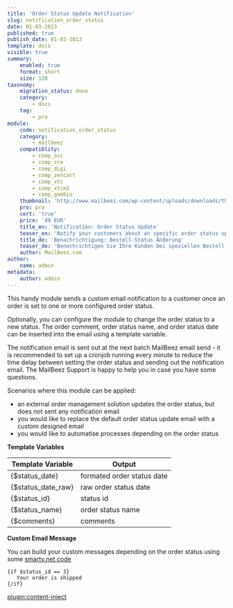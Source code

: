 ```yaml
---
title: 'Order Status Update Notification'
slug: notification_order_status
date: 01-03-2013
published: true
publish_date: 01-03-2013
template: docs
visible: true
summary:
    enabled: true
    format: short
    size: 128
taxonomy:
    migration_status: done
    category:
        - docs
    tag:
        - pro
module:
    code: notification_order_status
    category:
        - mailbeez
    compatiblity:
        - comp_osc
        - comp_cre
        - comp_digi
        - comp_zencart
        - comp_xtc
        - comp_xtcm2        
        - comp_gambio
    thumbnail: 'http://www.mailbeez.com/wp-content/uploads/downloads/thumbnails/2013/03/icon_32.png'
    pro: pro
    cert: 'true'
    price: '49 EUR'
    title_en: 'Notification: Order Status Update'
    teaser_en: 'Notify your customers about an specific order status update, e.g. to send a delivery tracking link'
    title_de: 'Benachrichtigung: Bestell-Status Änderung'
    teaser_de: 'Benachrichtigen Sie Ihre Kunden bei speziellen Bestell-Status Änderungen, z.B. um einen Link zur Paket-Verfolgung zu schicken'
    author: MailBeez.com
author:
    name: admin
metadata:
    author: admin
---
```


This handy module sends a custom email notification to a customer once an order is set to one or more configured order status.

Optionally, you can configure the module to change the order status to a new status. The order comment, order status name, and order status date can be inserted into the email using a template variable.

The notification email is sent out at the next batch MailBeez email send - it is recommended to set up a cronjob running every minute to reduce the time delay between setting the order status and sending out the notification email. The MailBeez Support is happy to help you in case you have some questions.

Scenarios where this module can be applied:

- an external order management solution updates the order status, but does not sent any notification email
- you would like to replace the default order status update email with a custom designed email
- you would like to automatise processes depending on the order status

**Template Variables**


| Template Variable  | Output                                  |
|--------------------|-----------------------------------------|
| {$status_date}     | formated order status date              |
| {$status_date_raw} | raw order status date                   |
| {$status_id}       | status id                               |
| {$status_name}     | order status name                       |
| {$comments}        | comments                                |


**Custom Email Message**

You can build your custom messages depending on the order status using some [smarty.net code](http://www.smarty.net/docs/en/language.function.if.tpl)

    {if $status_id == 3}
       Your order is shipped
    {/if}



[plugin:content-inject](/content_blocks/pro_responsive_template)
